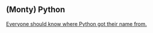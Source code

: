 ## (Monty) Python

[Everyone should know where Python got their name from.](http://www.youtube.com/watch?v=kQFKtI6gn9Y&list=PLCDFEA6D52E5CC0EC)
